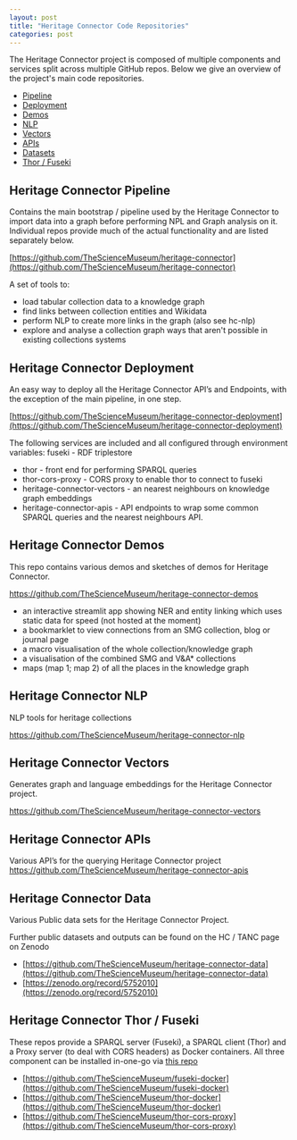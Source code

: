 ```yaml
---
layout: post
title: "Heritage Connector Code Repositories"
categories: post
---
```


The Heritage Connector project is composed of multiple components and services split across multiple GitHub repos. Below we give an overview of the project's main code repositories.

* [Pipeline](#pipeline)
* [Deployment](#deployment) 
* [Demos](#demos)
* [NLP](#nlp) 
* [Vectors](#vectors)
* [APIs](#apis)
* [Datasets](#datasets)
* [Thor / Fuseki](#fuseki)

## <a name="pipeline"></a>Heritage Connector Pipeline

Contains the main bootstrap / pipeline used by the Heritage Connector to import data into a graph before performing NPL and Graph analysis on it. Individual repos provide much of the actual functionality and are listed separately below.

[https://github.com/TheScienceMuseum/heritage-connector](https://github.com/TheScienceMuseum/heritage-connector)

A set of tools to:

- load tabular collection data to a knowledge graph
- find links between collection entities and Wikidata
- perform NLP to create more links in the graph (also see hc-nlp)
- explore and analyse a collection graph ways that aren't possible in existing collections systems

## <a name="deployment"></a>Heritage Connector Deployment 

An easy way to deploy all the Heritage Connector API’s and Endpoints, with the exception of the main pipeline, in one step.

[https://github.com/TheScienceMuseum/heritage-connector-deployment](https://github.com/TheScienceMuseum/heritage-connector-deployment)

The following services are included and all configured through environment variables:
fuseki - RDF triplestore

- thor - front end for performing SPARQL queries
- thor-cors-proxy - CORS proxy to enable thor to connect to fuseki
- heritage-connector-vectors - an nearest neighbours on knowledge graph embeddings
- heritage-connector-apis - API endpoints to wrap some common SPARQL queries and the nearest neighbours API. 

## <a name="demos"></a>Heritage Connector Demos 

This repo contains various demos and sketches of demos for Heritage Connector. 

[https://github.com/TheScienceMuseum/heritage-connector-demos
](https://github.com/TheScienceMuseum/heritage-connector-demos
)

- an interactive streamlit app showing NER and entity linking which uses static data for speed (not hosted at the moment)
- a bookmarklet to view connections from an SMG collection, blog or journal page
- a macro visualisation of the whole collection/knowledge graph
- a visualisation of the combined SMG and V&A* collections
- maps (map 1; map 2) of all the places in the knowledge graph


## <a name="nlp"></a>Heritage Connector NLP 
NLP tools for heritage collections

[https://github.com/TheScienceMuseum/heritage-connector-nlp
](https://github.com/TheScienceMuseum/heritage-connector-nlp)

## <a name="vectors"></a>Heritage Connector Vectors
Generates graph and language embeddings for the Heritage Connector project.

[https://github.com/TheScienceMuseum/heritage-connector-vectors
](https://github.com/TheScienceMuseum/heritage-connector-vectors)

## <a name="apis"></a>Heritage Connector APIs
Various API’s for the querying Heritage Connector project
[https://github.com/TheScienceMuseum/heritage-connector-apis
](https://github.com/TheScienceMuseum/heritage-connector-apis)

## <a name="datasets"></a>Heritage Connector Data
Various Public data sets for the Heritage Connector Project.

Further public datasets and outputs can be found on the HC / TANC page on Zenodo 

* [https://github.com/TheScienceMuseum/heritage-connector-data](https://github.com/TheScienceMuseum/heritage-connector-data)
* [https://zenodo.org/record/5752010](https://zenodo.org/record/5752010)

## <a name="fuseki"></a>Heritage Connector Thor / Fuseki
These repos provide a SPARQL server (Fuseki), a SPARQL client (Thor) and a Proxy server (to deal with CORS headers)  as Docker containers. All three component can be installed in-one-go via [this repo](https://github.com/TheScienceMuseum/heritage-connector-deployment) 

* [https://github.com/TheScienceMuseum/fuseki-docker](https://github.com/TheScienceMuseum/fuseki-docker)
* [https://github.com/TheScienceMuseum/thor-docker](https://github.com/TheScienceMuseum/thor-docker)
* [https://github.com/TheScienceMuseum/thor-cors-proxy](https://github.com/TheScienceMuseum/thor-cors-proxy)
